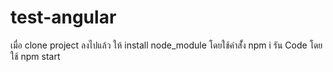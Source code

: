 # test-angular

เมื่อ clone project ลงไปแล้ว ให้ install  node_module
โดยใช้คำสั้่ง npm i 
รัน Code โดยใช้ npm start
